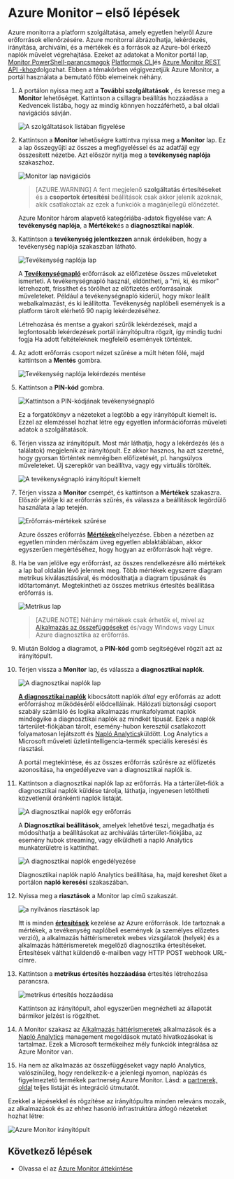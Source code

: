 <properties
    pageTitle="Első lépések a Azure Monitor |} Microsoft Azure"
    description="Az első lépések Azure Monitor használatával bepillantást az erőforrások működését, és a művelet végrehajtása elhagyja adatok alapján."
    authors="johnkemnetz"
    manager="rboucher"
    editor=""
    services="monitoring-and-diagnostics"
    documentationCenter="monitoring-and-diagnostics"/>

<tags
    ms.service="monitoring-and-diagnostics"
    ms.workload="na"
    ms.tgt_pltfrm="na"
    ms.devlang="na"
    ms.topic="article"
    ms.date="10/19/2016"
    ms.author="johnkem"/>

# <a name="get-started-with-azure-monitor"></a>Azure Monitor – első lépések

Azure monitorra a platform szolgáltatása, amely egyetlen helyről Azure erőforrások ellenőrzésére. Azure monitorral ábrázolhatja, lekérdezés, irányítása, archiválni, és a mértékek és a források az Azure-ból érkező naplók művelet végrehajtása. Ezeket az adatokat a Monitor portál lap, [Monitor PowerShell-parancsmagok](./insights-powershell-samples.md) [Platformok CLI](insights-cli-samples.md)és [Azure Monitor REST API -khoz](https://msdn.microsoft.com/library/dn931943.aspx)dolgozhat. Ebben a témakörben végigvezetjük Azure Monitor, a portál használata a bemutató főbb elemeinek néhány.

1. A portálon nyissa meg azt a **További szolgáltatások** , és keresse meg a **Monitor** lehetőséget. Kattintson a csillagra beállítás hozzáadása a Kedvencek listába, hogy az mindig könnyen hozzáférhető, a bal oldali navigációs sávján.

    ![A szolgáltatások listában figyelése](./media/monitoring-get-started/monitor-more-services.png)

2. Kattintson a **Monitor** lehetőségre kattintva nyissa meg a **Monitor** lap. Ez a lap összegyűjti az összes a megfigyeléssel és az adatfájl egy összesített nézetbe. Azt először nyitja meg a **tevékenység naplója** szakaszhoz.

    ![Monitor lap navigációs](./media/monitoring-get-started/monitor-blade-nav.png)

    > [AZURE.WARNING] A fent megjelenő **szolgáltatás értesítéseket** és a **csoportok értesítési** beállítások csak akkor jelenik azoknak, akik csatlakoztak az ezek a funkciók a magánjellegű előnézetét.

    Azure Monitor három alapvető kategóriába-adatok figyelése van: A **tevékenység naplója**, a **Mértékek**és a **diagnosztikai naplók**.

3. Kattintson a **tevékenység jelentkezzen** annak érdekében, hogy a tevékenység naplója szakaszban látható.

    ![Tevékenység naplója lap](./media/monitoring-get-started/monitor-act-log-blade.png)

    A [**Tevékenységnapló**](./monitoring-overview-activity-logs.md) erőforrások az előfizetése összes műveleteket ismerteti. A tevékenységnapló használ, eldöntheti, a "mi, ki, és mikor" létrehozott, frissíthet és törölhet az előfizetés erőforrásainak műveleteket. Például a tevékenységnapló kiderül, hogy mikor leállt webalkalmazást, és ki leállította. Tevékenység naplóbeli események is a platform tárolt elérhető 90 napig lekérdezéséhez.
   
    Létrehozása és mentse a gyakori szűrők lekérdezések, majd a legfontosabb lekérdezések portál irányítópultra rögzít, így mindig tudni fogja Ha adott feltételeknek megfelelő események történtek.

4. Az adott erőforrás csoport nézet szűrése a múlt héten fölé, majd kattintson a **Mentés** gombra.

    ![Tevékenység naplója lekérdezés mentése](./media/monitoring-get-started/monitor-act-log-save.png)

5. Kattintson a **PIN-kód** gombra.

    ![Kattintson a PIN-kódjának tevékenységnapló](./media/monitoring-get-started/monitor-act-log-pin.png)

    Ez a forgatókönyv a nézeteket a legtöbb a egy irányítópult kiemelt is. Ezzel az elemzéssel hozhat létre egy egyetlen információforrás műveleti adatok a szolgáltatások. 

6. Térjen vissza az irányítópult. Most már láthatja, hogy a lekérdezés (és a találatok) megjelenik az irányítópult. Ez akkor hasznos, ha azt szeretné, hogy gyorsan történtek nemrégiben előfizetését, pl. hangsúlyos műveleteket. Új szerepkör van beállítva, vagy egy virtuális törölték.

    ![A tevékenységnapló irányítópult kiemelt](./media/monitoring-get-started/monitor-act-log-db.png)

7. Térjen vissza a **Monitor** csempét, és kattintson a **Mértékek** szakaszra. Először jelölje ki az erőforrás szűrés, és válassza a beállítások legördülő használata a lap tetején.

    ![Erőforrás-mértékek szűrése](./media/monitoring-get-started/monitor-met-filter.png)

    Azure összes erőforrás [**Mértékek**](./monitoring-overview-metrics.md)elhelyezése. Ebben a nézetben az egyetlen minden mérőszám üveg egyetlen ablaktáblában, akkor egyszerűen megértéséhez, hogy hogyan az erőforrások hajt végre.

8. Ha be van jelölve egy erőforrást, az összes rendelkezésre álló mértékek a lap bal oldalán lévő jelennek meg. Több mértékek egyszerre diagram metrikus kiválasztásával, és módosíthatja a diagram típusának és időtartományt. Megtekintheti az összes metrikus értesítés beállítása erőforrás is.

    ![Metrikus lap](./media/monitoring-get-started/monitor-metric-blade.png)

    > [AZURE.NOTE] Néhány mértékek csak érhetők el, mivel az [Alkalmazás az összefüggéseket](../application-insights/app-insights-overview.md) és/vagy Windows vagy Linux Azure diagnosztika az erőforrás.

9. Miután Boldog a diagramot, a **PIN-kód** gomb segítségével rögzít azt az irányítópult.

10. Térjen vissza a **Monitor** lap, és válassza a **diagnosztikai naplók**.

    ![A diagnosztikai naplók lap](./media/monitoring-get-started/monitor-diaglogs-blade.png)

    [**A diagnosztikai naplók**](monitoring-overview-of-diagnostic-logs.md) kibocsátott naplók *által* egy erőforrás az adott erőforráshoz működéséről elődcelláinak. Hálózati biztonsági csoport szabály számláló és logika alkalmazás munkafolyamat naplók mindegyike a diagnosztikai naplók az mindkét típusát. Ezek a naplók tárterület-fiókjában tárolt, esemény-hubon keresztül csatlakozott folyamatosan lejátszott és [Napló Analytics](../log-analytics/log-analytics-overview.md)küldött. Log Analytics a Microsoft műveleti üzletiintelligencia-termék speciális keresési és riasztási.
   
    A portál megtekintése, és az összes erőforrás szűrésre az előfizetés azonosítása, ha engedélyezve van a diagnosztikai naplók is.

11. Kattintson a diagnosztikai naplók lap az erőforrás. Ha a tárterület-fiók a diagnosztikai naplók küldése tárolja, láthatja, ingyenesen letöltheti közvetlenül óránkénti naplók listáját.

    ![A diagnosztikai naplók egy erőforrás](./media/monitoring-get-started/monitor-diaglogs-detail.png)

    A **Diagnosztikai beállítások**, amelyek lehetővé teszi, megadhatja és módosíthatja a beállításokat az archiválás tárterület-fiókjába, az esemény hubok streaming, vagy elküldheti a napló Analytics munkaterületre is kattinthat.

    ![A diagnosztikai naplók engedélyezése](./media/monitoring-get-started/monitor-diaglogs-enable.png)

    Diagnosztikai naplók napló Analytics beállítása, ha, majd kereshet őket a portálon **napló keresési** szakaszában.

12. Nyissa meg a **riasztások** a Monitor lap című szakaszát.

    ![a nyilvános riasztások lap](./media/monitoring-get-started/monitor-alerts-nopp.png)

    Itt is minden [**értesítések**](./monitoring-overview-alerts.md) kezelése az Azure erőforrások. Ide tartoznak a mértékek, a tevékenység naplóbeli események (a személyes előzetes verzió), a alkalmazás háttérismeretek webes vizsgálatok (helyek) és a alkalmazás háttérismeretek megelőző diagnosztika értesítéseket. Értesítések válthat küldendő e-mailben vagy HTTP POST webhook URL-címre.
   
13. Kattintson a **metrikus értesítés hozzáadása** értesítés létrehozása parancsra.

    ![metrikus értesítés hozzáadása](./media/monitoring-get-started/monitor-alerts-add.png)

    Kattintson az irányítópult, ahol egyszerűen megnézheti az állapotát bármikor jelzést is rögzíthet.

14. A Monitor szakasz az [Alkalmazás háttérismeretek](../application-insights/app-insights-overview.md) alkalmazások és a [Napló Analytics](../log-analytics/log-analytics-overview.md) management megoldások mutató hivatkozásokat is tartalmaz. Ezek a Microsoft termékeihez mély funkciók integrálása az Azure Monitor van.

15. Ha nem az alkalmazás az összefüggéseket vagy napló Analytics, valószínűleg, hogy rendelkezik-e a jelenlegi nyomon, naplózás és figyelmeztető termékek partnerség Azure Monitor. Lásd: a [partnerek, oldal](./monitoring-partners.md) teljes listáját és integráció útmutatót.

Ezekkel a lépésekkel és rögzítése az irányítópultra minden releváns mozaik, az alkalmazások és az ehhez hasonló infrastruktúra átfogó nézeteket hozhat létre:

![Azure Monitor irányítópult](./media/monitoring-get-started/monitor-final-dash.png)

## <a name="next-steps"></a>Következő lépések
- Olvassa el az [Azure Monitor áttekintése](./monitoring-overview.md)
